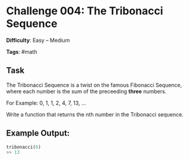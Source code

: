 # Challenge 004: The Tribonacci Sequence

**Difficulty**: Easy &ndash; Medium

**Tags**: #math

## Task

The Tribonacci Sequence is a twist on the famous Fibonacci Sequence, where each number
is the sum of the preceeding **three** numbers.

For Example: 0, 1, 1, 2, 4, 7, 13, ...

Write a function that returns the nth number in the Tribonacci sequence.

## Example Output:

```python
tribonacci(6)
>> 13
```
